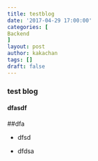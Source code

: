 ```yaml
---
title: testblog
date: '2017-04-29 17:00:00'
categories: [
Backend
]
layout: post
author: kakachan
tags: []
draft: false
---
```


### test blog

#### dfasdf

##dfa

- dfsd

- dfdsa
